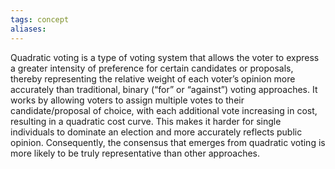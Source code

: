 ```yaml
---
tags: concept
aliases:
---
```


Quadratic voting is a type of voting system that allows the voter to express a greater intensity of preference for certain candidates or proposals, thereby representing the relative weight of each voter’s opinion more accurately than traditional, binary (“for” or “against”) voting approaches. It works by allowing voters to assign multiple votes to their candidate/proposal of choice, with each additional vote increasing in cost, resulting in a quadratic cost curve. This makes it harder for single individuals to dominate an election and more accurately reflects public opinion. Consequently, the consensus that emerges from quadratic voting is more likely to be truly representative than other approaches.